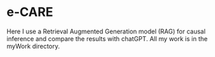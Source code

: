 # e-CARE

Here I use a Retrieval Augmented Generation model (RAG) for causal inference and compare the results with chatGPT. All my work is in the myWork directory. 
